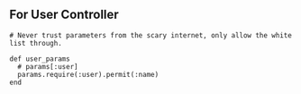 
## For User Controller

	# Never trust parameters from the scary internet, only allow the white list through.
    
    def user_params
      # params[:user]
      params.require(:user).permit(:name)
    end